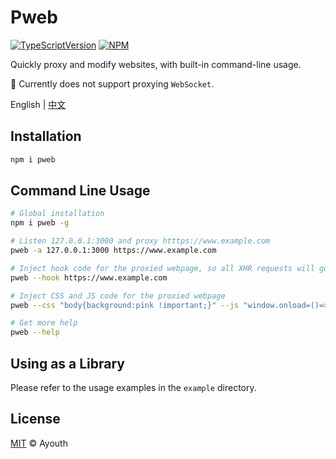 # Pweb

[![TypeScriptVersion](https://img.shields.io/badge/TypeScript-v5-blue?logo=typescript&style=flat-square)](https://www.typescriptlang.org/)
[![NPM](https://img.shields.io/badge/NPM-gray?logo=NPM&style=flat-square)](https://www.npmjs.com/package/pweb)

Quickly proxy and modify websites, with built-in command-line usage.

🚧 Currently does not support proxying `WebSocket`.

English | [中文](./README.zh-CN.md)

## Installation

```bash
npm i pweb
```

## Command Line Usage

```bash
# Global installation
npm i pweb -g

# Listen 127.0.0.1:3000 and proxy htttps://www.example.com
pweb -a 127.0.0.1:3000 https://www.example.com

# Inject hook code for the proxied webpage, so all XHR requests will go through the server started by pweb
pweb --hook https://www.example.com

# Inject CSS and JS code for the proxied webpage
pweb --css "body{background:pink !important;}" --js "window.onload=()=>alert('Now the background is pink!')"  https://www.example.com

# Get more help
pweb --help
```

## Using as a Library

Please refer to the usage examples in the `example` directory.

## License

[MIT](./LICENSE) © Ayouth
